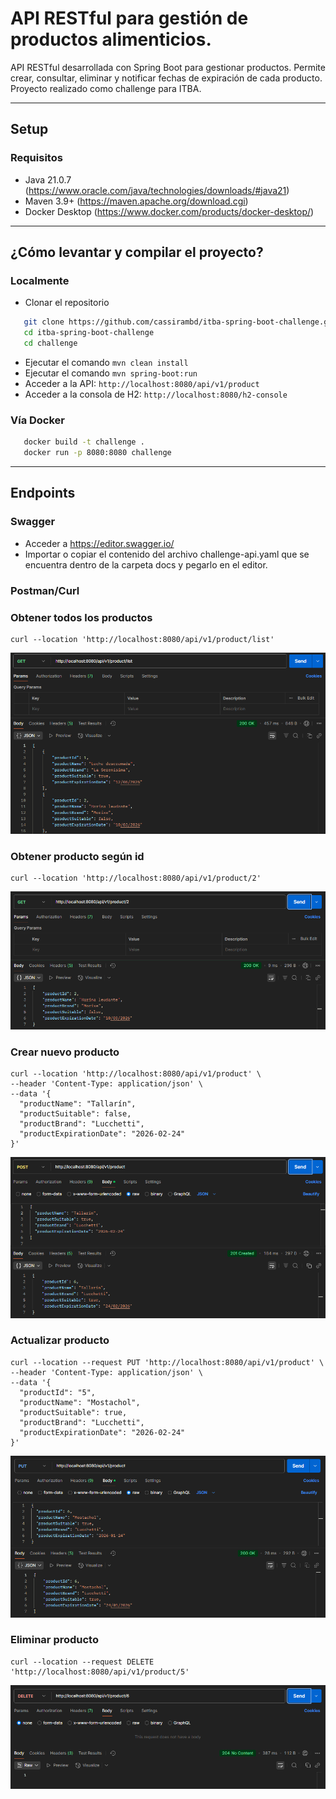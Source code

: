 # API RESTful para gestión de productos alimenticios.

API RESTful desarrollada con Spring Boot para gestionar productos. Permite crear, consultar, eliminar y notificar fechas
de expiración de cada producto.
Proyecto realizado como challenge para ITBA.

---

## Setup

### Requisitos

* Java 21.0.7 (https://www.oracle.com/java/technologies/downloads/#java21)
* Maven 3.9+ (https://maven.apache.org/download.cgi)
* Docker Desktop (https://www.docker.com/products/docker-desktop/)

---

## ¿Cómo levantar y compilar el proyecto?

### Localmente

* Clonar el repositorio

```bash
   git clone https://github.com/cassirambd/itba-spring-boot-challenge.git
   cd itba-spring-boot-challenge
   cd challenge
```

* Ejecutar el comando `mvn clean install`
* Ejecutar el comando `mvn spring-boot:run`
* Acceder a la API: `http://localhost:8080/api/v1/product`
* Acceder a la consola de H2: `http://localhost:8080/h2-console`

### Vía Docker

```bash
   docker build -t challenge .
   docker run -p 8080:8080 challenge
```

---

## Endpoints

### Swagger

* Acceder a https://editor.swagger.io/
* Importar o copiar el contenido del archivo challenge-api.yaml que se encuentra dentro de la carpeta docs y pegarlo en
  el editor.

### Postman/Curl

### Obtener todos los productos

```
curl --location 'http://localhost:8080/api/v1/product/list'
```

![GET ALL](images/getall.png)

### Obtener producto según id

```
curl --location 'http://localhost:8080/api/v1/product/2'
```

![GET](images/get.png)

### Crear nuevo producto

```
curl --location 'http://localhost:8080/api/v1/product' \
--header 'Content-Type: application/json' \
--data '{
  "productName": "Tallarín",
  "productSuitable": false,
  "productBrand": "Lucchetti",
  "productExpirationDate": "2026-02-24"
}'
```

![POST](images/post.png)

### Actualizar producto

```
curl --location --request PUT 'http://localhost:8080/api/v1/product' \
--header 'Content-Type: application/json' \
--data '{
  "productId": "5",
  "productName": "Mostachol",
  "productSuitable": true,
  "productBrand": "Lucchetti",
  "productExpirationDate": "2026-02-24"
}'
```

![PUT](images/put.png)

### Eliminar producto

```
curl --location --request DELETE 'http://localhost:8080/api/v1/product/5'
```

![DELETE](images/delete.png)